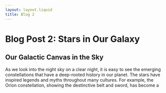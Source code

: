 ```yaml
---
layout: layout.liquid
title: Blog 2
---
```


# Blog Post 2: **Stars in Our Galaxy**
<h2> Our Galactic Canvas in the Sky</h2>
<p> As we look into the night sky on a clear night, it is easy to see the emerging constellations that have a deep-rooted history in our planet. The stars have inspired legends and myths throughout many cultures. For example, the Orion constellation, showing the destinctive belt and sword, has become a </p>